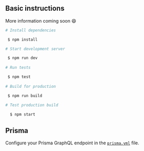 ## Basic instructions

More information coming soon :smile:

```bash
# Install dependencies

 $ npm install

# Start development server

 $ npm run dev
 
# Run tests

 $ npm test
 
# Build for production

 $ npm run build
 
# Test production build

  $ npm start
```

## Prisma

Configure your Prisma GraphQL endpoint in the [`prisma.yml`](https://github.com/xxczaki/pizzaql/blob/master/site/prisma/prisma.yml) file.
